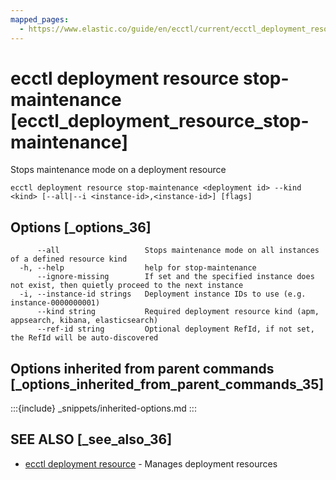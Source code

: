 ```yaml
---
mapped_pages:
  - https://www.elastic.co/guide/en/ecctl/current/ecctl_deployment_resource_stop-maintenance.html
---
```


# ecctl deployment resource stop-maintenance [ecctl_deployment_resource_stop-maintenance]

Stops maintenance mode on a deployment resource

```
ecctl deployment resource stop-maintenance <deployment id> --kind <kind> [--all|--i <instance-id>,<instance-id>] [flags]
```


## Options [_options_36]

```
      --all                   Stops maintenance mode on all instances of a defined resource kind
  -h, --help                  help for stop-maintenance
      --ignore-missing        If set and the specified instance does not exist, then quietly proceed to the next instance
  -i, --instance-id strings   Deployment instance IDs to use (e.g. instance-0000000001)
      --kind string           Required deployment resource kind (apm, appsearch, kibana, elasticsearch)
      --ref-id string         Optional deployment RefId, if not set, the RefId will be auto-discovered
```


## Options inherited from parent commands [_options_inherited_from_parent_commands_35]

:::{include} _snippets/inherited-options.md
:::


## SEE ALSO [_see_also_36]

* [ecctl deployment resource](/reference/ecctl_deployment_resource.md)	 - Manages deployment resources


